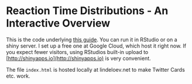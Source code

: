 # Reaction Time Distributions - An Interactive Overview
This is the code underlying [this guide](http://lindeloev.net/shiny/rt/). You can run it in RStudio or on a shiny server. I set up a free one at Google Cloud, which host it right now. If you expect fewer visitors, using RStudios built-in upload to [http://shinyapps.io](http://shinyapps.io) is very convenient. 

The file `index.html` is hosted locally at lindeloev.net to make Twitter Cards etc. work.